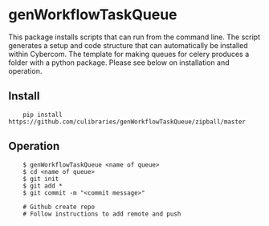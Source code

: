 genWorkflowTaskQueue
====================

This package installs scripts that can run from the command line. The script generates a setup and code structure that can automatically be installed within Cybercom. The template for making queues for celery produces a folder with a python package. Please see below on installation and operation.


## Install

        pip install https://github.com/culibraries/genWorkflowTaskQueue/zipball/master


## Operation


        $ genWorkflowTaskQueue <name of queue> 
        $ cd <name of queue>
        $ git init
        $ git add *
        $ git commit -m "<commit message>"
        
        # Github create repo
        # Follow instructions to add remote and push